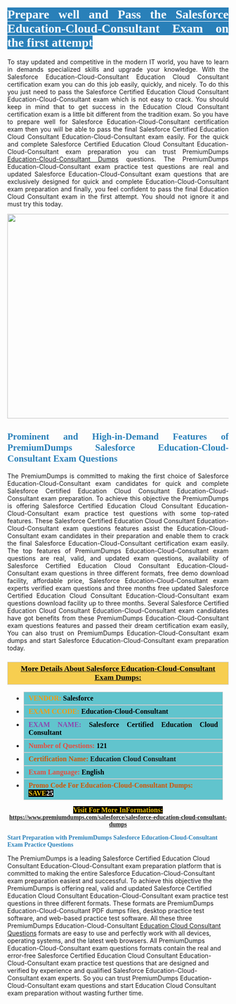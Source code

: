 <h1 style="text-align: justify;"><span style="color:#ffffff;"><span style="font-family:Georgia,serif;"><strong><span style="background-color:#2980b9;">Prepare well and Pass the Salesforce Education-Cloud-Consultant Exam on the first attempt</span></strong></span></span></h1>

<p style="text-align: justify;">To stay updated and competitive in the modern IT world, you have to learn in demands specialized skills and upgrade your knowledge. With the Salesforce Education-Cloud-Consultant Education Cloud Consultant certification exam you can do this job easily, quickly, and nicely. To do this you just need to pass the Salesforce Certified Education Cloud Consultant Education-Cloud-Consultant exam which is not easy to crack. You should keep in mind that to get success in the Education Cloud Consultant certification exam is a little bit different from the tradition exam. So you have to prepare well for Salesforce Education-Cloud-Consultant certification exam then you will be able to pass the final Salesforce Certified Education Cloud Consultant Education-Cloud-Consultant exam easily. For the quick and complete Salesforce Certified Education Cloud Consultant Education-Cloud-Consultant exam preparation you can trust PremiumDumps <a href="https://www.premiumdumps.com/salesforce/salesforce-education-cloud-consultant-dumps">Education-Cloud-Consultant Dumps</a> questions. The PremiumDumps Education-Cloud-Consultant exam practice test questions are real and updated Salesforce Education-Cloud-Consultant exam questions that are exclusively designed for quick and complete Education-Cloud-Consultant exam preparation and finally, you feel confident to pass the final Education Cloud Consultant exam in the first attempt. You should not ignore it and must try this today.</p>

<p style="text-align: center;"><a href="https://www.premiumdumps.com/salesforce/salesforce-education-cloud-consultant-dumps"><img alt="" src="https://i.imgur.com/KJGzbJ2.jpeg" style="width: 700px; height: 465px;" /></a></p>

<h2 style="text-align: justify;"><span style="color:#2980b9;"><span style="font-family:Georgia,serif;"><strong>Prominent and High-in-Demand Features of PremiumDumps Salesforce Education-Cloud-Consultant Exam Questions</strong></span></span></h2>

<p style="text-align: justify;">The PremiumDumps is committed to making the first choice of Salesforce Education-Cloud-Consultant exam candidates for quick and complete Salesforce Certified Education Cloud Consultant Education-Cloud-Consultant exam preparation. To achieve this objective the PremiumDumps is offering Salesforce Certified Education Cloud Consultant Education-Cloud-Consultant exam practice test questions with some top-rated features. These Salesforce Certified Education Cloud Consultant Education-Cloud-Consultant exam questions features assist the Education-Cloud-Consultant exam candidates in their preparation and enable them to crack the final Salesforce Education-Cloud-Consultant certification exam easily. The top features of PremiumDumps Education-Cloud-Consultant exam questions are real, valid, and updated exam questions, availability of Salesforce Certified Education Cloud Consultant Education-Cloud-Consultant exam questions in three different formats, free demo download facility, affordable price, Salesforce Education-Cloud-Consultant exam experts verified exam questions and three months free updated Salesforce Certified Education Cloud Consultant Education-Cloud-Consultant exam questions download facility up to three months. Several Salesforce Certified Education Cloud Consultant Education-Cloud-Consultant exam candidates have got benefits from these PremiumDumps Education-Cloud-Consultant exam questions features and passed their dream certification exam easily, You can also trust on PremiumDumps Education-Cloud-Consultant exam dumps and start Salesforce Education-Cloud-Consultant exam preparation today.</p>

<h3 style="background: #f7ce50; border: 1px solid rgb(204, 204, 204); padding: 5px 10px; text-align: center;"><span style="font-family:Georgia,serif;"><u><u><span style="color:#000000;"><span style="font-size:11pt"><span style="line-height:normal"><b><span style="font-size:13.0pt"><span cambria="">More Details About Salesforce Education-Cloud-Consultant Exam Dumps:</span></span></b></span></span></span></u></u></span></h3>

<ul>
	<li style="margin:0cm 10pt">
	<div style="background:#61c4cd; border: 1px solid rgb(204, 204, 204); padding: 5px 10px; text-align: justify;"><span style="font-family:Georgia,serif;"><span style="font-size:11pt"><span style="line-height:normal"><b><span style="font-size:12.0pt"><span new="" roman="" times=""><span style="color:#f39c12;">VENDOR:</span> <span style="color:#000000;">Salesforce</span></span></span></b></span></span></span></div>
	</li>
	<li style="margin:0cm 10pt">
	<div style="background: #61c4cd; border: 1px solid rgb(204, 204, 204); padding: 5px 10px; text-align: justify;"><span style="font-family:Georgia,serif;"><span style="font-size:11pt"><span style="line-height:normal"><b><span style="font-size:12.0pt"><span new="" roman="" times=""><span style="color:#f39c12;">EXAM CCODE:</span> <span style="color:#000000;">Education-Cloud-Consultant</span></span></span></b></span></span></span></div>
	</li>
	<li style="margin:0cm 10pt">
	<div style="background: #61c4cd; border: 1px solid rgb(204, 204, 204); padding: 5px 10px; text-align: justify;"><span style="font-family:Georgia,serif;"><span style="font-size:11pt"><span style="line-height:normal"><b><span style="font-size:12.0pt"><span new="" roman="" times=""><span style="color:#8e44ad;">EXAM NAME:</span> <span style="color:#000000;">Salesforce Certified Education Cloud Consultant</span></span></span></b></span></span></span></div>
	</li>
	<li style="margin:0cm 10pt">
	<div style="background: #61c4cd; border: 1px solid rgb(204, 204, 204); padding: 5px 10px;"><span style="font-family:Georgia,serif;"><span style="font-size:11pt"><span style="line-height:normal"><b><span style="font-size:12.0pt"><span new="" roman="" times=""><span style="color:#e74c3c;">Number of Questions:</span><span style="color:#000000;"><span style="color:#f1c40f;"> </span>121</span></span></span></b></span></span></span></div>
	</li>
	<li style="margin:0cm 10pt">
	<div style="background: #61c4cd; border: 1px solid rgb(204, 204, 204); padding: 5px 10px; text-align: justify;"><span style="font-family:Georgia,serif;"><span style="font-size:11pt"><span style="line-height:normal"><b><span style="font-size:12.0pt"><span new="" roman="" times=""><span style="color:#d35400;">Certification Name:</span> Education Cloud Consultant</span></span></b></span></span></span></div>
	</li>
	<li style="margin:0cm 10pt">
	<div style="background: #61c4cd; border: 1px solid rgb(204, 204, 204); padding: 5px 10px; text-align: justify;"><span style="font-family:Georgia,serif;"><span style="font-size:11pt"><span style="line-height:normal"><b><span style="font-size:12.0pt"><span new="" roman="" times=""><span style="color:#e74c3c;">Exam Language:</span> <span style="color:#000000;">English</span></span></span></b></span></span></span></div>
	</li>
	<li style="margin:0cm 10pt">
	<div style="background: #61c4cd; border: 1px solid rgb(204, 204, 204); padding: 5px 10px;"><span style="font-family:Georgia,serif;"><span style="font-size:11pt"><span style="line-height:normal"><b><span style="font-size:12.0pt"><span new="" roman="" times=""><span style="color:#d35400;">Promo Code For Education-Cloud-Consultant Dumps:</span><span style="color:#f1c40f;"> <span style="background-color:#000000;">SAVE</span></span><span style="color:#ffffff;"><span style="background-color:#000000;">25</span></span></span></span></b></span></span></span></div>
	</li>
</ul>

<p style="text-align: center;"><span style="font-family:Georgia,serif;"><strong><span style="font-size:16px;"><span style="color:#f1c40f;"><span style="background-color:#000000;">Visit For More InFormations:</span></span></span> <a href="https://www.premiumdumps.com/salesforce/salesforce-education-cloud-consultant-dumps">https://www.premiumdumps.com/salesforce/salesforce-education-cloud-consultant-dumps</a></strong></span></p>

<p><span style="color:#2980b9;"><span style="font-family:Georgia,serif;"><strong><strong><strong>Start Preparation with PremiumDumps Salesforce Education-Cloud-Consultant Exam Practice Questions</strong></strong></strong></span></span></p>

<p>The PremiumDumps is a leading Salesforce Certified Education Cloud Consultant Education-Cloud-Consultant exam preparation platform that is committed to making the entire Salesforce Education-Cloud-Consultant exam preparation easiest and successful. To achieve this objective the PremiumDumps is offering real, valid and updated Salesforce Certified Education Cloud Consultant Education-Cloud-Consultant exam practice test questions in three different formats. These formats are PremiumDumps Education-Cloud-Consultant PDF dumps files, desktop practice test software, and web-based practice test software. All these three PremiumDumps Education-Cloud-Consultant <a href="https://www.premiumdumps.com/salesforce/education-cloud-consultant-dumps">Education Cloud Consultant Questions</a> formats are easy to use and perfectly work with all devices, operating systems, and the latest web browsers. All PremiumDumps Education-Cloud-Consultant exam questions formats contain the real and error-free Salesforce Certified Education Cloud Consultant Education-Cloud-Consultant exam practice test questions that are designed and verified by experience and qualified Salesforce Education-Cloud-Consultant exam experts. So you can trust PremiumDumps Education-Cloud-Consultant exam questions and start Education Cloud Consultant exam preparation without wasting further time.</p>
